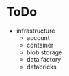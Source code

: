 # ToDo
- infrastructure 
    - account
    - container
    - blob storage
    - data factory 
    - databricks 
    